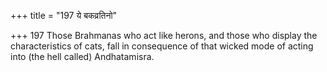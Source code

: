 +++
title = "197 ये बकव्रतिनो"

+++
197	Those Brahmanas who act like herons, and those who display the characteristics of cats, fall in consequence of that wicked mode of acting into (the hell called) Andhatamisra.